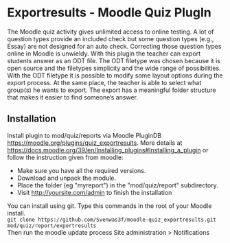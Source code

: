 # Exportresults - Moodle Quiz PlugIn
The Moodle quiz activity gives unlimited access to online testing. A lot of question types provide an included check but some question types (e.g., Essay) are not designed for an auto check. Correcting those question types online in Moodle is unwieldy. With this plugin the teacher can export students answer as an ODT file. The ODT filetype was chosen because it is open source and the filetypes simplicity and the wide range of possibilities. With the ODT filetype it is possible to modify some layout options during the export process. At the same place, the teacher is able to select what group(s) he wants to export. The export has a meaningful folder structure that makes it easier to find someone’s answer.

## Installation
Install plugin to mod/quiz/reports via Moodle PluginDB https://moodle.org/plugins/quiz_exportresults. More details at https://docs.moodle.org/39/en/Installing_plugins#Installing_a_plugin or follow the instruction given from moodle:  

 - Make sure you have all the required versions.
 - Download and unpack the module.
 - Place the folder (eg "myreport") in the "mod/quiz/report" subdirectory.
 - Visit http://yoursite.com/admin to finish the installation  

You can install using git. Type this commands in the root of your Moodle install.  
`git clone https://github.com/Svenwas3f/moodle-quiz_exportresults.git mod/quiz/report/exportresults`  
Then run the moodle update process Site administration > Notifications
